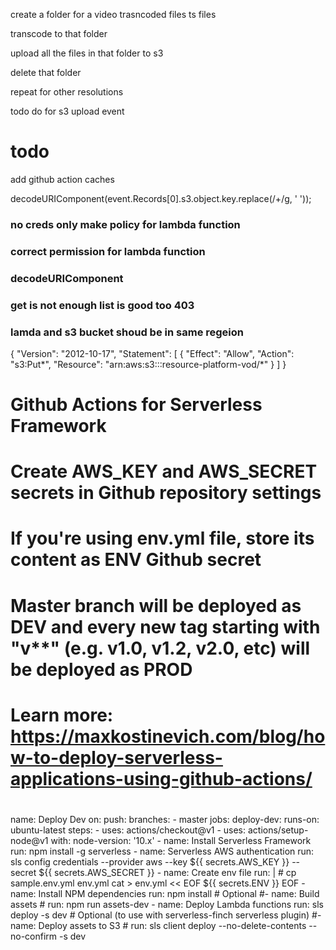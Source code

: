 create a folder for a video trasncoded files ts files

transcode to that folder

upload all the files in that folder to s3

delete that folder

repeat for other resolutions

todo do for s3 upload event


# todo 
add github action caches

decodeURIComponent(event.Records[0].s3.object.key.replace(/\+/g, ' '));



### no creds only make policy for lambda function
### correct permission for lambda function
### decodeURIComponent
###  get is not enough list is good too 403 
###  lamda and s3 bucket shoud be in same regeion 


{
"Version": "2012-10-17",
"Statement": [
{
"Effect": "Allow",
"Action": "s3:Put*",
"Resource": "arn:aws:s3:::resource-platform-vod/*"
}
]
}




#
# Github Actions for Serverless Framework
#
# Create AWS_KEY and AWS_SECRET secrets in Github repository settings
# If you're using env.yml file, store its content as ENV Github secret
#
# Master branch will be deployed as DEV and every new tag starting with "v**" (e.g. v1.0, v1.2, v2.0, etc) will be deployed as PROD
#
# Learn more: https://maxkostinevich.com/blog/how-to-deploy-serverless-applications-using-github-actions/
#


name: Deploy Dev
on:
  push:
    branches:
      - master
jobs:
  deploy-dev:
    runs-on: ubuntu-latest
    steps:
    - uses: actions/checkout@v1
    - uses: actions/setup-node@v1
      with:
        node-version: '10.x'
    - name: Install Serverless Framework
      run: npm install -g serverless
    - name: Serverless AWS authentication
      run: sls config credentials --provider aws --key ${{ secrets.AWS_KEY }} --secret ${{ secrets.AWS_SECRET }}
    - name: Create env file
      run: | # cp sample.env.yml env.yml
        cat > env.yml << EOF
        ${{ secrets.ENV }}
        EOF
    - name: Install NPM dependencies
      run: npm install
    # Optional
    #- name: Build assets
    #  run: npm run assets-dev
    - name: Deploy Lambda functions
      run: sls deploy -s dev
    # Optional (to use with serverless-finch serverless plugin)
    #- name: Deploy assets to S3
    #  run: sls client deploy --no-delete-contents --no-confirm -s dev